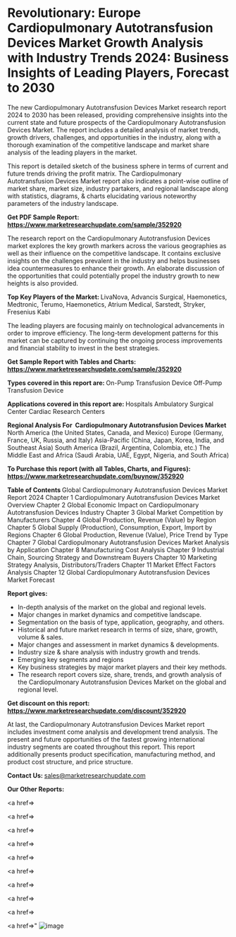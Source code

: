 # Revolutionary: Europe Cardiopulmonary Autotransfusion Devices Market Growth Analysis with Industry Trends 2024: Business Insights of Leading Players, Forecast to 2030

The new Cardiopulmonary Autotransfusion Devices Market research report 2024 to 2030 has been released, providing comprehensive insights into the current state and future prospects of the Cardiopulmonary Autotransfusion Devices Market. The report includes a detailed analysis of market trends, growth drivers, challenges, and opportunities in the industry, along with a thorough examination of the competitive landscape and market share analysis of the leading players in the market.

This report is detailed sketch of the business sphere in terms of current and future trends driving the profit matrix. The Cardiopulmonary Autotransfusion Devices Market report also indicates a point-wise outline of market share, market size, industry partakers, and regional landscape along with statistics, diagrams, &amp; charts elucidating various noteworthy parameters of the industry landscape.

<strong><b>Get PDF Sample Report: <a href=https://www.marketresearchupdate.com/sample/352920>https://www.marketresearchupdate.com/sample/352920</a></b></strong>

The research report on the Cardiopulmonary Autotransfusion Devices market explores the key growth markers across the various geographies as well as their influence on the competitive landscape. It contains exclusive insights on the challenges prevalent in the industry and helps businesses idea countermeasures to enhance their growth. An elaborate discussion of the opportunities that could potentially propel the industry growth to new heights is also provided.

<strong><b>Top Key Players of the Market:
</b></strong>LivaNova, Advancis Surgical, Haemonetics, Medtronic, Terumo, Haemonetics, Atrium Medical, Sarstedt, Stryker, Fresenius Kabi<strong><b>
</b></strong>

The leading players are focusing mainly on technological advancements in order to improve efficiency. The long-term development patterns for this market can be captured by continuing the ongoing process improvements and financial stability to invest in the best strategies.

<strong><b>Get Sample Report with Tables and Charts: <a href=https://www.marketresearchupdate.com/sample/352920>https://www.marketresearchupdate.com/sample/352920</a></b></strong>

<strong><b>Types covered in this report are:
</b></strong>On-Pump Transfusion Device
Off-Pump Transfusion Device<strong><b>
</b></strong>

<strong><b>Applications covered in this report are:
</b></strong>Hospitals
Ambulatory Surgical Center
Cardiac Research Centers<strong><b>
</b></strong>

<strong><b>Regional Analysis For  Cardiopulmonary Autotransfusion Devices Market</b></strong><strong><b>
</b></strong>North America (the United States, Canada, and Mexico)
Europe (Germany, France, UK, Russia, and Italy)
Asia-Pacific (China, Japan, Korea, India, and Southeast Asia)
South America (Brazil, Argentina, Colombia, etc.)
The Middle East and Africa (Saudi Arabia, UAE, Egypt, Nigeria, and South Africa)

<strong><b>To Purchase this report (with all Tables, Charts, and Figures): <a href=https://www.marketresearchupdate.com/buynow/352920>https://www.marketresearchupdate.com/buynow/352920</a></b></strong>

<strong><b>Table of Contents</b></strong><strong><b>
</b></strong>Global Cardiopulmonary Autotransfusion Devices Market Report 2024
Chapter 1 Cardiopulmonary Autotransfusion Devices Market Overview
Chapter 2 Global Economic Impact on Cardiopulmonary Autotransfusion Devices Industry
Chapter 3 Global Market Competition by Manufacturers
Chapter 4 Global Production, Revenue (Value) by Region
Chapter 5 Global Supply (Production), Consumption, Export, Import by Regions
Chapter 6 Global Production, Revenue (Value), Price Trend by Type
Chapter 7 Global Cardiopulmonary Autotransfusion Devices Market Analysis by Application
Chapter 8 Manufacturing Cost Analysis
Chapter 9 Industrial Chain, Sourcing Strategy and Downstream Buyers
Chapter 10 Marketing Strategy Analysis, Distributors/Traders
Chapter 11 Market Effect Factors Analysis
Chapter 12 Global Cardiopulmonary Autotransfusion Devices Market Forecast

<strong><b>Report gives:</b></strong>

- In-depth analysis of the market on the global and regional levels.
- Major changes in market dynamics and competitive landscape.
- Segmentation on the basis of type, application, geography, and others.
- Historical and future market research in terms of size, share, growth, volume &amp; sales.
- Major changes and assessment in market dynamics &amp; developments.
- Industry size &amp; share analysis with industry growth and trends.
- Emerging key segments and regions
- Key business strategies by major market players and their key methods.
- The research report covers size, share, trends, and growth analysis of the Cardiopulmonary Autotransfusion Devices Market on the global and regional level.

<strong><b>Get discount on this report: <a href=https://www.marketresearchupdate.com/discount/352920>https://www.marketresearchupdate.com/discount/352920</a></b></strong>

At last, the Cardiopulmonary Autotransfusion Devices Market report includes investment come analysis and development trend analysis. The present and future opportunities of the fastest growing international industry segments are coated throughout this report. This report additionally presents product specification, manufacturing method, and product cost structure, and price structure.

<strong><b>Contact Us:
</b></strong>sales@marketresearchupdate.com

<strong>Our Other Reports:</strong>

<a href=></a>

<a href=></a>

<a href=></a>

<a href=></a>

<a href=></a>

<a href=></a>

<a href=></a>

<a href=></a>

<a href=></a>

<a href=></a>"
![image](https://github.com/Gayatrikarjule/Market-Analysis-360/assets/97346546/e2373d05-e1c1-4f8e-a9f0-68d9784a2155)
